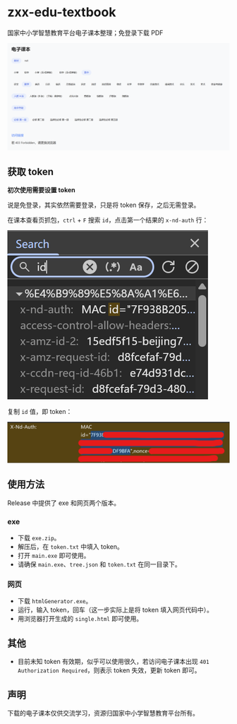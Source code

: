 # zxx-edu-textbook

国家中小学智慧教育平台电子课本整理；免登录下载 PDF

![](https://github.com/788009/zxx-edu-textbook/blob/main/images/%E5%B1%8F%E5%B9%95%E6%88%AA%E5%9B%BE%202025-03-28%20220136.png?raw=true)

## 获取 token

**初次使用需要设置 token**

说是免登录，其实依然需要登录，只是将 token 保存，之后无需登录。

在课本查看页抓包，`ctrl` + `F` 搜索 `id`，点击第一个结果的 `x-nd-auth` 行：

![](https://github.com/788009/zxx-edu-textbook/blob/main/images/%E5%B1%8F%E5%B9%95%E6%88%AA%E5%9B%BE%202025-03-28%20212723.png?raw=true)

复制 `id` 值，即 token：

![](https://github.com/788009/zxx-edu-textbook/blob/main/images/%E5%B1%8F%E5%B9%95%E6%88%AA%E5%9B%BE%202025-03-28%20213058.png?raw=true)

## 使用方法

Release 中提供了 exe 和网页两个版本。

### exe

- 下载 `exe.zip`。
- 解压后，在 `token.txt` 中填入 token。
- 打开 `main.exe` 即可使用。
- 请确保 `main.exe`、`tree.json` 和 `token.txt` 在同一目录下。

### 网页

- 下载 `htmlGenerator.exe`。
- 运行，输入 token，回车（这一步实际上是将 token 填入网页代码中）。
- 用浏览器打开生成的 `single.html` 即可使用。

## 其他

- 目前未知 token 有效期，似乎可以使用很久，若访问电子课本出现 `401 Authorization Required`，则表示 token 失效，更新 token 即可。

## 声明

下载的电子课本仅供交流学习，资源归国家中小学智慧教育平台所有。